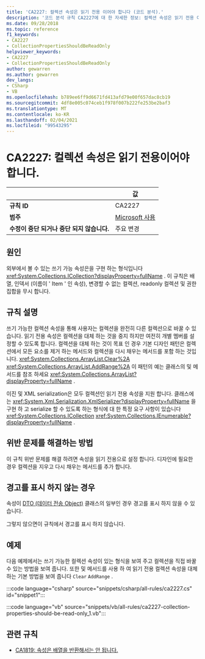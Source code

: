 ```yaml
---
title: 'CA2227: 컬렉션 속성은 읽기 전용 이어야 합니다 (코드 분석).'
description: '코드 분석 규칙 CA2227에 대 한 자세한 정보: 컬렉션 속성은 읽기 전용 이어야 합니다.'
ms.date: 09/28/2018
ms.topic: reference
f1_keywords:
- CA2227
- CollectionPropertiesShouldBeReadOnly
helpviewer_keywords:
- CA2227
- CollectionPropertiesShouldBeReadOnly
author: gewarren
ms.author: gewarren
dev_langs:
- CSharp
- VB
ms.openlocfilehash: b789ee6ff9d6671fd413afd79e00f657dac8cb19
ms.sourcegitcommit: 4df8e005c074ceb1f978f007b222fe253be2baf3
ms.translationtype: MT
ms.contentlocale: ko-KR
ms.lasthandoff: 02/04/2021
ms.locfileid: "99543295"
---
```

# <a name="ca2227-collection-properties-should-be-read-only"></a>CA2227: 컬렉션 속성은 읽기 전용이어야 합니다.

| | 값 |
|-|-|
| **규칙 ID** |CA2227|
| **범주** |[Microsoft 사용](usage-warnings.md)|
| **수정이 중단 되거나 중단 되지 않습니다.** |주요 변경|

## <a name="cause"></a>원인

외부에서 볼 수 있는 쓰기 가능 속성은을 구현 하는 형식입니다 <xref:System.Collections.ICollection?displayProperty=fullName> . 이 규칙은 배열, 인덱서 (이름이 ' Item ' 인 속성), 변경할 수 없는 컬렉션, readonly 컬렉션 및 권한 집합을 무시 합니다.

## <a name="rule-description"></a>규칙 설명

쓰기 가능한 컬렉션 속성을 통해 사용자는 컬렉션을 완전히 다른 컬렉션으로 바꿀 수 있습니다. 읽기 전용 속성은 컬렉션을 대체 하는 것을 중지 하지만 여전히 개별 멤버를 설정할 수 있도록 합니다. 컬렉션을 대체 하는 것이 목표 인 경우 기본 디자인 패턴은 컬렉션에서 모든 요소를 제거 하는 메서드와 컬렉션을 다시 채우는 메서드를 포함 하는 것입니다. <xref:System.Collections.ArrayList.Clear%2A> <xref:System.Collections.ArrayList.AddRange%2A> 이 패턴의 예는 클래스의 및 메서드를 참조 하세요 <xref:System.Collections.ArrayList?displayProperty=fullName> .

이진 및 XML serialization은 모두 컬렉션인 읽기 전용 속성을 지원 합니다. 클래스에는 <xref:System.Xml.Serialization.XmlSerializer?displayProperty=fullName> 을 구현 하 고 serialize 할 수 있도록 하는 형식에 대 한 특정 요구 사항이 있습니다 <xref:System.Collections.ICollection> <xref:System.Collections.IEnumerable?displayProperty=fullName> .

## <a name="how-to-fix-violations"></a>위반 문제를 해결하는 방법

이 규칙 위반 문제를 해결 하려면 속성을 읽기 전용으로 설정 합니다. 디자인에 필요한 경우 컬렉션을 지우고 다시 채우는 메서드를 추가 합니다.

## <a name="when-to-suppress-warnings"></a>경고를 표시 하지 않는 경우

속성이 [DTO (데이터 전송 Object)](/previous-versions/msp-n-p/ff649585(v=pandp.10)) 클래스의 일부인 경우 경고를 표시 하지 않을 수 있습니다.

그렇지 않으면이 규칙에서 경고를 표시 하지 않습니다.

## <a name="example"></a>예제

다음 예제에서는 쓰기 가능한 컬렉션 속성이 있는 형식을 보여 주고 컬렉션을 직접 바꿀 수 있는 방법을 보여 줍니다. 또한 및 메서드를 사용 하 여 읽기 전용 컬렉션 속성을 대체 하는 기본 방법을 보여 줍니다 `Clear` `AddRange` .

:::code language="csharp" source="snippets/csharp/all-rules/ca2227.cs" id="snippet1":::

:::code language="vb" source="snippets/vb/all-rules/ca2227-collection-properties-should-be-read-only_1.vb":::

## <a name="related-rules"></a>관련 규칙

- [CA1819: 속성은 배열을 반환해서는 안 됩니다.](ca1819.md)
